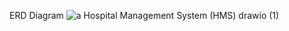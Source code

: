  ERD Diagram ![a Hospital Management System (HMS) drawio (1)](https://github.com/user-attachments/assets/2afe5792-27ed-4892-8a7a-467ffc082eaa)

